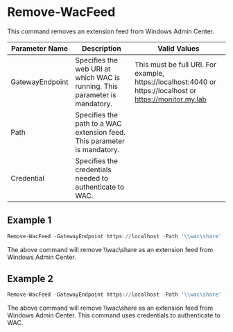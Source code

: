 # Remove-WacFeed

This command removes an extension feed from Windows Admin Center. 

| Parameter Name  | Description                                                  | Valid Values                                                 |
| --------------- | ------------------------------------------------------------ | ------------------------------------------------------------ |
| GatewayEndpoint | Specifies the web URI at which WAC is running. This parameter is mandatory. | This must be full URI. For example, https://localhost:4040 or https://localhost or https://monitor.my.lab |
| Path            | Specifies the path to a WAC extension feed. This parameter is mandatory. |                                                              |
| Credential      | Specifies the credentials needed to authenticate to WAC.     |                                                              |

## Example 1

```powershell
Remove-WacFeed -GatewayEndpoint https://localhost -Path '\\wac\share'
```

The above command will remove \\\wac\share as an extension feed from Windows Admin Center.

## Example 2

```powershell
Remove-WacFeed -GatewayEndpoint https://localhost -Path '\\wac\share' -Credential (Get-Credential)
```

The above command will remove \\\wac\share as an extension feed from Windows Admin Center. This command uses credentials to authenticate to WAC.

